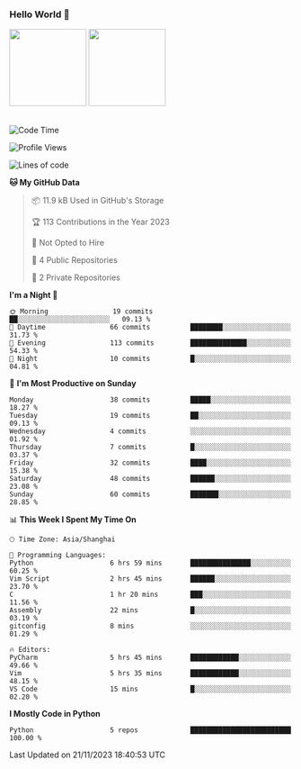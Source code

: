 ### Hello World 👋
<img align="" height="137px" src="https://github-readme-stats.vercel.app/api?username=myhMARS&hide_title=true&hide_border=true&show_icons=trueline_height=21&text_color=000&icon_color=000&bg_color=0,ea6161,ffc64d,fffc4d,52fa5a&theme=graywhite" /> </div>
<img align="" height="137px" src="https://github-readme-stats-git-masterrstaa-rickstaa.vercel.app/api/top-langs/?username=myhMARS&hide_title=true&hide_border=true&layout=compact&langs_count=6&text_color=000&icon_color=fff&bg_color=0,52fa5a,4dfcff,c64dff&theme=graywhite" /><br><br>

<!--START_SECTION:waka-->
![Code Time](http://img.shields.io/badge/Code%20Time-40%20hrs%2056%20mins-blue)

![Profile Views](http://img.shields.io/badge/Profile%20Views-10-blue)

![Lines of code](https://img.shields.io/badge/From%20Hello%20World%20I%27ve%20Written-10.9%20thousand%20lines%20of%20code-blue)

**🐱 My GitHub Data** 

> 📦 11.9 kB Used in GitHub's Storage 
 > 
> 🏆 113 Contributions in the Year 2023
 > 
> 🚫 Not Opted to Hire
 > 
> 📜 4 Public Repositories 
 > 
> 🔑 2 Private Repositories 
 > 
**I'm a Night 🦉** 

```text
🌞 Morning                19 commits          ██░░░░░░░░░░░░░░░░░░░░░░░   09.13 % 
🌆 Daytime                66 commits          ████████░░░░░░░░░░░░░░░░░   31.73 % 
🌃 Evening                113 commits         ██████████████░░░░░░░░░░░   54.33 % 
🌙 Night                  10 commits          █░░░░░░░░░░░░░░░░░░░░░░░░   04.81 % 
```
📅 **I'm Most Productive on Sunday** 

```text
Monday                   38 commits          █████░░░░░░░░░░░░░░░░░░░░   18.27 % 
Tuesday                  19 commits          ██░░░░░░░░░░░░░░░░░░░░░░░   09.13 % 
Wednesday                4 commits           ░░░░░░░░░░░░░░░░░░░░░░░░░   01.92 % 
Thursday                 7 commits           █░░░░░░░░░░░░░░░░░░░░░░░░   03.37 % 
Friday                   32 commits          ████░░░░░░░░░░░░░░░░░░░░░   15.38 % 
Saturday                 48 commits          ██████░░░░░░░░░░░░░░░░░░░   23.08 % 
Sunday                   60 commits          ███████░░░░░░░░░░░░░░░░░░   28.85 % 
```


📊 **This Week I Spent My Time On** 

```text
🕑︎ Time Zone: Asia/Shanghai

💬 Programming Languages: 
Python                   6 hrs 59 mins       ███████████████░░░░░░░░░░   60.25 % 
Vim Script               2 hrs 45 mins       ██████░░░░░░░░░░░░░░░░░░░   23.70 % 
C                        1 hr 20 mins        ███░░░░░░░░░░░░░░░░░░░░░░   11.56 % 
Assembly                 22 mins             █░░░░░░░░░░░░░░░░░░░░░░░░   03.19 % 
gitconfig                8 mins              ░░░░░░░░░░░░░░░░░░░░░░░░░   01.29 % 

🔥 Editors: 
PyCharm                  5 hrs 45 mins       ████████████░░░░░░░░░░░░░   49.66 % 
Vim                      5 hrs 35 mins       ████████████░░░░░░░░░░░░░   48.15 % 
VS Code                  15 mins             █░░░░░░░░░░░░░░░░░░░░░░░░   02.20 % 
```

**I Mostly Code in Python** 

```text
Python                   5 repos             █████████████████████████   100.00 % 
```




 Last Updated on 21/11/2023 18:40:53 UTC
<!--END_SECTION:waka-->

<!--
**myhMARS/myhMARS** is a ✨ _special_ ✨ repository because its `README.md` (this file) appears on your GitHub profile.

Here are some ideas to get you started:

- 🔭 I’m currently working on ...
- 🌱 I’m currently learning ...
- 👯 I’m looking to collaborate on ...
- 🤔 I’m looking for help with ...
- 💬 Ask me about ...
- 📫 How to reach me: ...
- 😄 Pronouns: ...
- ⚡ Fun fact: ...
-->
